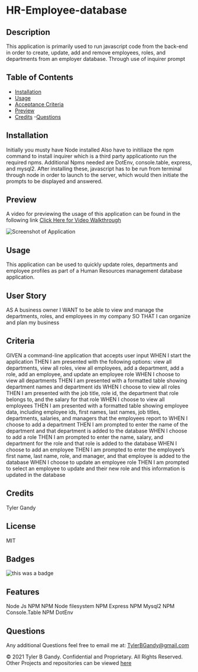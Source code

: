 # HR-Employee-database

## Description

This application is primarily used to run javascript code from the back-end in order to create, update, add and remove employees, roles, and departments from an employer database. Through use of inquirer prompt

## Table of Contents

- [Installation](#installation)
- [Usage](#usage)
- [Acceptance Criteria](#criteria)
- [Preview](#Preview)
- [Credits](#credits) -[Questions](#questions)

## Installation

Initially you musty have Node installed
Also have to initiliaze the npm command to install inquirer which is a third party applicationto run the required npms.
Additional Npms needed are DotEnv, console.table, express, and mysql2.
After installing these, javascript has to be run from terminal through node in order to launch to the server, which would
then initiate the prompts to be displayed and answered.

## Preview

A video for previewing the usage of this application can be found in the following link
[Click Here for Video Walkthrough](https://www.youtube.com/watch?v=ImLtSGCoa2Q)

![Screenshot of Application](https://user-images.githubusercontent.com/94323045/156898847-49e5b73f-88a4-49ba-90a3-9392f44d8d59.png)

## Usage

This application can be used to quickly update roles, departments and employee profiles
as part of a Human Resources management database application.

## User Story

AS A business owner
I WANT to be able to view and manage the departments, roles, and employees in my company
SO THAT I can organize and plan my business

## Criteria

GIVEN a command-line application that accepts user input
WHEN I start the application
THEN I am presented with the following options: view all departments, view all roles, view all employees, add a department, add a role, add an employee, and update an employee role
WHEN I choose to view all departments
THEN I am presented with a formatted table showing department names and department ids
WHEN I choose to view all roles
THEN I am presented with the job title, role id, the department that role belongs to, and the salary for that role
WHEN I choose to view all employees
THEN I am presented with a formatted table showing employee data, including employee ids, first names, last names, job titles, departments, salaries, and managers that the employees report to
WHEN I choose to add a department
THEN I am prompted to enter the name of the department and that department is added to the database
WHEN I choose to add a role
THEN I am prompted to enter the name, salary, and department for the role and that role is added to the database
WHEN I choose to add an employee
THEN I am prompted to enter the employee’s first name, last name, role, and manager, and that employee is added to the database
WHEN I choose to update an employee role
THEN I am prompted to select an employee to update and their new role and this information is updated in the database

## Credits

Tyler Gandy

## License

MIT

## Badges

![this was a badge](https://img.shields.io/badge/License-MIT-blue.svg)

## Features

Node Js
NPM
NPM Node filesystem
NPM Express
NPM Mysql2
NPM Console.Table
NPM DotEnv

## Questions

Any additional Questions feel free to email me at: TylerBGandy@gmail.com

© 2021 Tyler B Gandy. Confidential and Proprietary. All Rights Reserved.
Other Projects and repositories can be viewed [here](www.github.com/TyGBenjamin)

